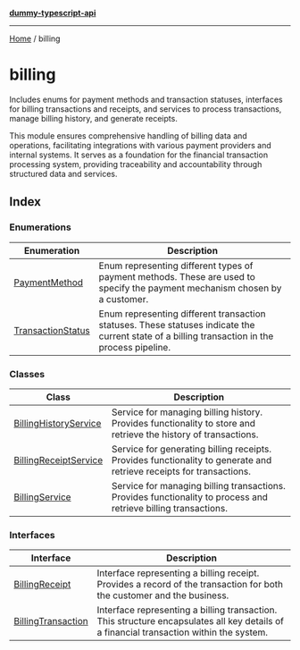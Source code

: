[**dummy-typescript-api**](../README.md)

***

[Home](../README.md) / billing

# billing

Includes enums for payment methods and transaction statuses, interfaces for billing transactions and receipts,
and services to process transactions, manage billing history, and generate receipts.

This module ensures comprehensive handling of billing data and operations, facilitating integrations with various payment providers and internal systems. It serves as a foundation for the financial transaction processing system, providing traceability and accountability through structured data and services.

## Index

### Enumerations

| Enumeration | Description |
| ------ | ------ |
| [PaymentMethod](enumerations/PaymentMethod.md) | Enum representing different types of payment methods. These are used to specify the payment mechanism chosen by a customer. |
| [TransactionStatus](enumerations/TransactionStatus.md) | Enum representing different transaction statuses. These statuses indicate the current state of a billing transaction in the process pipeline. |

### Classes

| Class | Description |
| ------ | ------ |
| [BillingHistoryService](classes/BillingHistoryService.md) | Service for managing billing history. Provides functionality to store and retrieve the history of transactions. |
| [BillingReceiptService](classes/BillingReceiptService.md) | Service for generating billing receipts. Provides functionality to generate and retrieve receipts for transactions. |
| [BillingService](classes/BillingService.md) | Service for managing billing transactions. Provides functionality to process and retrieve billing transactions. |

### Interfaces

| Interface | Description |
| ------ | ------ |
| [BillingReceipt](interfaces/BillingReceipt.md) | Interface representing a billing receipt. Provides a record of the transaction for both the customer and the business. |
| [BillingTransaction](interfaces/BillingTransaction.md) | Interface representing a billing transaction. This structure encapsulates all key details of a financial transaction within the system. |
